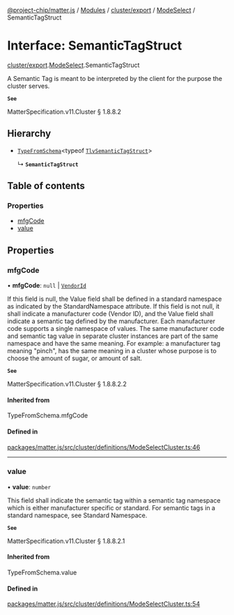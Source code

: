 [@project-chip/matter.js](../README.md) / [Modules](../modules.md) / [cluster/export](../modules/cluster_export.md) / [ModeSelect](../modules/cluster_export.ModeSelect.md) / SemanticTagStruct

# Interface: SemanticTagStruct

[cluster/export](../modules/cluster_export.md).[ModeSelect](../modules/cluster_export.ModeSelect.md).SemanticTagStruct

A Semantic Tag is meant to be interpreted by the client for the purpose the cluster serves.

**`See`**

MatterSpecification.v11.Cluster § 1.8.8.2

## Hierarchy

- [`TypeFromSchema`](../modules/tlv_export.md#typefromschema)\<typeof [`TlvSemanticTagStruct`](../modules/cluster_export.ModeSelect.md#tlvsemantictagstruct)\>

  ↳ **`SemanticTagStruct`**

## Table of contents

### Properties

- [mfgCode](cluster_export.ModeSelect.SemanticTagStruct.md#mfgcode)
- [value](cluster_export.ModeSelect.SemanticTagStruct.md#value)

## Properties

### mfgCode

• **mfgCode**: ``null`` \| [`VendorId`](../modules/datatype_export.md#vendorid)

If this field is null, the Value field shall be defined in a standard namespace as indicated by the
StandardNamespace attribute. If this field is not null, it shall indicate a manufacturer code (Vendor ID),
and the Value field shall indicate a semantic tag defined by the manufacturer. Each manufacturer code
supports a single namespace of values. The same manufacturer code and semantic tag value in separate cluster
instances are part of the same namespace and have the same meaning. For example: a manufacturer tag meaning
"pinch", has the same meaning in a cluster whose purpose is to choose the amount of sugar, or amount of salt.

**`See`**

MatterSpecification.v11.Cluster § 1.8.8.2.2

#### Inherited from

TypeFromSchema.mfgCode

#### Defined in

[packages/matter.js/src/cluster/definitions/ModeSelectCluster.ts:46](https://github.com/project-chip/matter.js/blob/904d0c9b952b91f28a21803759c5e5c66ee4d272/packages/matter.js/src/cluster/definitions/ModeSelectCluster.ts#L46)

___

### value

• **value**: `number`

This field shall indicate the semantic tag within a semantic tag namespace which is either manufacturer
specific or standard. For semantic tags in a standard namespace, see Standard Namespace.

**`See`**

MatterSpecification.v11.Cluster § 1.8.8.2.1

#### Inherited from

TypeFromSchema.value

#### Defined in

[packages/matter.js/src/cluster/definitions/ModeSelectCluster.ts:54](https://github.com/project-chip/matter.js/blob/904d0c9b952b91f28a21803759c5e5c66ee4d272/packages/matter.js/src/cluster/definitions/ModeSelectCluster.ts#L54)
